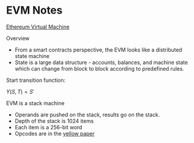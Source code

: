 # EVM Notes

[Ethereum Virtual Machine](https://ethereum.org/en/developers/docs/evm/?ref=zaryabs.com)

Overview

* From a smart contracts perspective, the EVM looks like a distributed state machine
* State is a large data structure - accounts, balances, and machine state which can change
from block to block according to predefined rules.

Start transition function:

$Y(S,T) = S'$

EVM is a stack machine

* Operands are pushed on the stack, results go on the stack.
* Depth of the stack is 1024 items
* Each item is a 256-bit word
* Opcodes are in the [yellow paper](https://ethereum.github.io/yellowpaper/paper.pdf)

